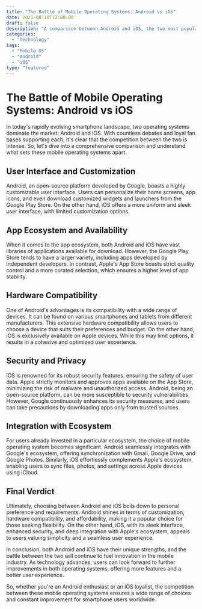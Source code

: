 ```yaml
--- 
title: "The Battle of Mobile Operating Systems: Android vs iOS"
date: 2021-08-10T12:00:00 
draft: false 
description: "A comparison between Android and iOS, the two most popular mobile operating systems"
categories: 
  - "Technology" 
tags: 
  - "Mobile OS"
  - "Android"
  - "iOS"
type: "featured" 
--- 
```


# The Battle of Mobile Operating Systems: Android vs iOS

In today's rapidly evolving smartphone landscape, two operating systems dominate the market: Android and iOS. With countless debates and loyal fan bases supporting each, it's clear that the competition between the two is intense. So, let's dive into a comprehensive comparison and understand what sets these mobile operating systems apart.

## User Interface and Customization

Android, an open-source platform developed by Google, boasts a highly customizable user interface. Users can personalize their home screens, app icons, and even download customized widgets and launchers from the Google Play Store. On the other hand, iOS offers a more uniform and sleek user interface, with limited customization options.

## App Ecosystem and Availability

When it comes to the app ecosystem, both Android and iOS have vast libraries of applications available for download. However, the Google Play Store tends to have a larger variety, including apps developed by independent developers. In contrast, Apple's App Store boasts strict quality control and a more curated selection, which ensures a higher level of app stability.

## Hardware Compatibility

One of Android's advantages is its compatibility with a wide range of devices. It can be found on various smartphones and tablets from different manufacturers. This extensive hardware compatibility allows users to choose a device that suits their preferences and budget. On the other hand, iOS is exclusively available on Apple devices. While this may limit options, it results in a cohesive and optimized user experience.

## Security and Privacy

iOS is renowned for its robust security features, ensuring the safety of user data. Apple strictly monitors and approves apps available on the App Store, minimizing the risk of malware and unauthorized access. Android, being an open-source platform, can be more susceptible to security vulnerabilities. However, Google continuously enhances its security measures, and users can take precautions by downloading apps only from trusted sources.

## Integration with Ecosystem

For users already invested in a particular ecosystem, the choice of mobile operating system becomes significant. Android seamlessly integrates with Google's ecosystem, offering synchronization with Gmail, Google Drive, and Google Photos. Similarly, iOS effortlessly complements Apple's ecosystem, enabling users to sync files, photos, and settings across Apple devices using iCloud.

## Final Verdict

Ultimately, choosing between Android and iOS boils down to personal preference and requirements. Android shines in terms of customization, hardware compatibility, and affordability, making it a popular choice for those seeking flexibility. On the other hand, iOS, with its sleek interface, enhanced security, and deep integration with Apple's ecosystem, appeals to users valuing simplicity and a seamless user experience.

In conclusion, both Android and iOS have their unique strengths, and the battle between the two will continue to fuel innovation in the mobile industry. As technology advances, users can look forward to further improvements in both operating systems, offering more features and a better user experience.

So, whether you're an Android enthusiast or an iOS loyalist, the competition between these mobile operating systems ensures a wide range of choices and constant improvement for smartphone users worldwide.
